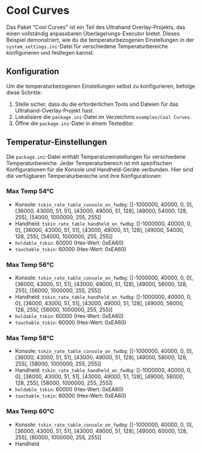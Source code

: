 # Cool Curves

Das Paket "Cool Curves" ist ein Teil des Ultrahand Overlay-Projekts, das einen vollständig anpassbaren Überlagerungs-Executor bietet. Dieses Beispiel demonstriert, wie du die temperaturbezogenen Einstellungen in der `system_settings.ini`-Datei für verschiedene Temperaturbereiche konfigurieren und festlegen kannst.

## Konfiguration

Um die temperaturbezogenen Einstellungen selbst zu konfigurieren, befolge diese Schritte:

1. Stelle sicher, dass du die erforderlichen Tools und Dateien für das Ultrahand-Overlay-Projekt hast.
2. Lokalisiere die `package.ini`-Datei im Verzeichnis `examples/Cool Curves`.
3. Öffne die `package.ini`-Datei in einem Texteditor.

## Temperatur-Einstellungen

Die `package.ini`-Datei enthält Temperatureinstellungen für verschiedene Temperaturbereiche. Jeder Temperaturbereich ist mit spezifischen Konfigurationen für die Konsole und Handheld-Geräte verbunden. Hier sind die verfügbaren Temperaturbereiche und ihre Konfigurationen:

### Max Temp 54°C

- Konsole: `tskin_rate_table_console_on_fwdbg`: [[-1000000, 40000, 0, 0], [36000, 43000, 51, 51], [43000, 49000, 51, 128], [49000, 54000, 128, 255], [54000, 1000000, 255, 255]]
- Handheld: `tskin_rate_table_handheld_on_fwdbg`: [[-1000000, 40000, 0, 0], [36000, 43000, 51, 51], [43000, 49000, 51, 128], [49000, 54000, 128, 255], [54000, 1000000, 255, 255]]
- `holdable_tskin`: 60000 (Hex-Wert: 0xEA60)
- `touchable_tskin`: 60000 (Hex-Wert: 0xEA60)

### Max Temp 56°C

- Konsole: `tskin_rate_table_console_on_fwdbg`: [[-1000000, 40000, 0, 0], [36000, 43000, 51, 51], [43000, 49000, 51, 128], [49000, 56000, 128, 255], [56000, 1000000, 255, 255]]
- Handheld: `tskin_rate_table_handheld_on_fwdbg`: [[-1000000, 40000, 0, 0], [36000, 43000, 51, 51], [43000, 49000, 51, 128], [49000, 56000, 128, 255], [56000, 1000000, 255, 255]]
- `holdable_tskin`: 60000 (Hex-Wert: 0xEA60)
- `touchable_tskin`: 60000 (Hex-Wert: 0xEA60)

### Max Temp 58°C

- Konsole: `tskin_rate_table_console_on_fwdbg`: [[-1000000, 40000, 0, 0], [36000, 43000, 51, 51], [43000, 49000, 51, 128], [49000, 58000, 128, 255], [58000, 1000000, 255, 255]]
- Handheld: `tskin_rate_table_handheld_on_fwdbg`: [[-1000000, 40000, 0, 0], [36000, 43000, 51, 51], [43000, 49000, 51, 128], [49000, 58000, 128, 255], [58000, 1000000, 255, 255]]
- `holdable_tskin`: 60000 (Hex-Wert: 0xEA60)
- `touchable_tskin`: 60000 (Hex-Wert: 0xEA60)

### Max Temp 60°C

- Konsole: `tskin_rate_table_console_on_fwdbg`: [[-1000000, 40000, 0, 0], [36000, 43000, 51, 51], [43000, 49000, 51, 128], [49000, 60000, 128, 255], [60000, 1000000, 255, 255]]
- Handheld